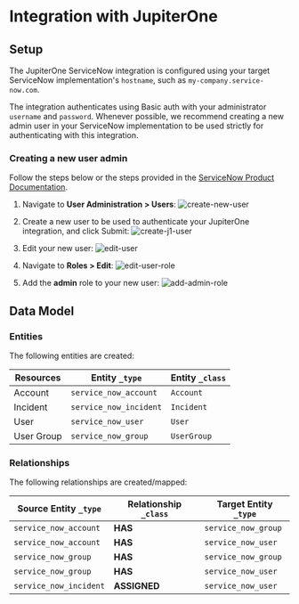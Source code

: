 # Integration with JupiterOne

## Setup

The JupiterOne ServiceNow integration is configured using your target ServiceNow
implementation's `hostname`, such as `my-company.service-now.com`.

The integration authenticates using Basic auth with your administrator
`username` and `password`. Whenever possible, we recommend creating a new admin
user in your ServiceNow implementation to be used strictly for authenticating
with this integration.

### Creating a new user admin

Follow the steps below or the steps provided in the
[ServiceNow Product Documentation](https://docs.servicenow.com/bundle/paris-platform-administration/page/administer/users-and-groups/task/t_CreateAUser.html).

1. Navigate to **User Administration > Users**:
   ![create-new-user](../docs/integrations/servicenow/images/create-new-user.png)

1. Create a new user to be used to authenticate your JupiterOne integration, and
   click Submit: ![create-j1-user](../docs/integrations/servicenow/images/create-j1-user.png)

1. Edit your new user: ![edit-user](../docs/integrations/servicenow/images/edit-user.png)

1. Navigate to **Roles > Edit**: ![edit-user-role](../docs/integrations/servicenow/images/edit-user-role.png)

1. Add the **admin** role to your new user:
   ![add-admin-role](../docs/integrations/servicenow/images/add-admin-role.png)

<!-- {J1_DOCUMENTATION_MARKER_START} -->
<!--
********************************************************************************
NOTE: ALL OF THE FOLLOWING DOCUMENTATION IS GENERATED USING THE
"j1-integration document" COMMAND. DO NOT EDIT BY HAND! PLEASE SEE THE DEVELOPER
DOCUMENTATION FOR USAGE INFORMATION:

https://github.com/JupiterOne/sdk/blob/master/docs/integrations/development.md
********************************************************************************
-->

## Data Model

### Entities

The following entities are created:

| Resources  | Entity `_type`         | Entity `_class` |
| ---------- | ---------------------- | --------------- |
| Account    | `service_now_account`  | `Account`       |
| Incident   | `service_now_incident` | `Incident`      |
| User       | `service_now_user`     | `User`          |
| User Group | `service_now_group`    | `UserGroup`     |

### Relationships

The following relationships are created/mapped:

| Source Entity `_type`  | Relationship `_class` | Target Entity `_type` |
| ---------------------- | --------------------- | --------------------- |
| `service_now_account`  | **HAS**               | `service_now_group`   |
| `service_now_account`  | **HAS**               | `service_now_user`    |
| `service_now_group`    | **HAS**               | `service_now_group`   |
| `service_now_group`    | **HAS**               | `service_now_user`    |
| `service_now_incident` | **ASSIGNED**          | `service_now_user`    |

<!--
********************************************************************************
END OF GENERATED DOCUMENTATION AFTER BELOW MARKER
********************************************************************************
-->
<!-- {J1_DOCUMENTATION_MARKER_END} -->

